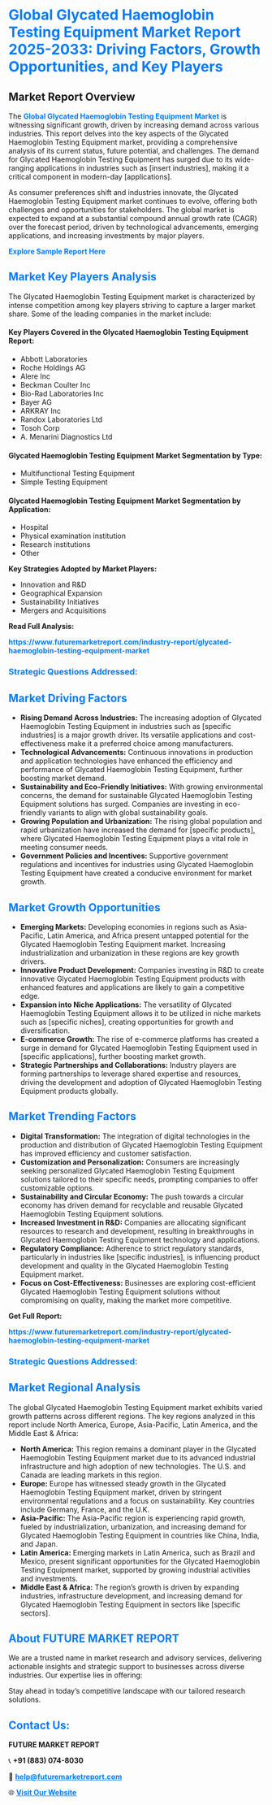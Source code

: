 <h1 style="color: #007BFF;">Global Glycated Haemoglobin Testing Equipment Market Report 2025-2033: Driving Factors, Growth Opportunities, and Key Players</h1>

<section id="overview">
<h2>Market Report Overview</h2>
<p>The <a href="https://www.futuremarketreport.com/industry-report/glycated-haemoglobin-testing-equipment-market" style="color: #007BFF; text-decoration: none;"><strong>Global Glycated Haemoglobin Testing Equipment Market</strong></a> is witnessing significant growth, driven by increasing demand across various industries. This report delves into the key aspects of the Glycated Haemoglobin Testing Equipment market, providing a comprehensive analysis of its current status, future potential, and challenges. The demand for Glycated Haemoglobin Testing Equipment has surged due to its wide-ranging applications in industries such as [insert industries], making it a critical component in modern-day [applications].</p>
<p>As consumer preferences shift and industries innovate, the Glycated Haemoglobin Testing Equipment market continues to evolve, offering both challenges and opportunities for stakeholders. The global market is expected to expand at a substantial compound annual growth rate (CAGR) over the forecast period, driven by technological advancements, emerging applications, and increasing investments by major players.</p>
</section>

<section id="overview">
<p><a href="https://www.futuremarketreport.com/request-sample/reportId=84620" style="color: #007BFF; text-decoration: none;"><strong>Explore Sample Report Here</strong></a></p>
</section>

<section id="key-players">
<h2 style="color: #007BFF;">Market Key Players Analysis</h2>
<p>The Glycated Haemoglobin Testing Equipment market is characterized by intense competition among key players striving to capture a larger market share. Some of the leading companies in the market include:</p>
<h4>Key Players Covered in the Glycated Haemoglobin Testing Equipment Report:</h4>
<ul><li>Abbott Laboratories</li><li>Roche Holdings AG</li><li>Alere Inc</li><li>Beckman Coulter Inc</li><li>Bio-Rad Laboratories Inc</li><li>Bayer AG</li><li>ARKRAY Inc</li><li>Randox Laboratories Ltd</li><li>Tosoh Corp</li><li>A. Menarini Diagnostics Ltd</li></ul>
<h4>Glycated Haemoglobin Testing Equipment Market Segmentation by Type:</h4>
<ul><li>Multifunctional Testing Equipment</li><li>Simple Testing Equipment</li></ul>

<h4>Glycated Haemoglobin Testing Equipment Market Segmentation by Application:</h4>
<ul><li>Hospital</li><li>Physical examination institution</li><li>Research institutions</li><li>Other</li></ul>
<p><strong>Key Strategies Adopted by Market Players:</strong></p>
<ul>
<li>Innovation and R&D</li>
<li>Geographical Expansion</li>
<li>Sustainability Initiatives</li>
<li>Mergers and Acquisitions</li>
</ul>
</section>

<section>
<p><strong>Read Full Analysis: </strong></p><a href="https://www.futuremarketreport.com/industry-report/glycated-haemoglobin-testing-equipment-market" style="color: #007BFF; text-decoration: none;"><strong>https://www.futuremarketreport.com/industry-report/glycated-haemoglobin-testing-equipment-market</strong></a>
<h3 style="color: #007BFF;">Strategic Questions Addressed:</h3>
</section>

<section id="driving-factors">
<h2 style="color: #007BFF;">Market Driving Factors</h2>
<ul>
<li><strong>Rising Demand Across Industries:</strong> The increasing adoption of Glycated Haemoglobin Testing Equipment in industries such as [specific industries] is a major growth driver. Its versatile applications and cost-effectiveness make it a preferred choice among manufacturers.</li>
<li><strong>Technological Advancements:</strong> Continuous innovations in production and application technologies have enhanced the efficiency and performance of Glycated Haemoglobin Testing Equipment, further boosting market demand.</li>
<li><strong>Sustainability and Eco-Friendly Initiatives:</strong> With growing environmental concerns, the demand for sustainable Glycated Haemoglobin Testing Equipment solutions has surged. Companies are investing in eco-friendly variants to align with global sustainability goals.</li>
<li><strong>Growing Population and Urbanization:</strong> The rising global population and rapid urbanization have increased the demand for [specific products], where Glycated Haemoglobin Testing Equipment plays a vital role in meeting consumer needs.</li>
<li><strong>Government Policies and Incentives:</strong> Supportive government regulations and incentives for industries using Glycated Haemoglobin Testing Equipment have created a conducive environment for market growth.</li>
</ul>
</section>

<section id="growth-opportunities">
<h2 style="color: #007BFF;">Market Growth Opportunities</h2>
<ul>
<li><strong>Emerging Markets:</strong> Developing economies in regions such as Asia-Pacific, Latin America, and Africa present untapped potential for the Glycated Haemoglobin Testing Equipment market. Increasing industrialization and urbanization in these regions are key growth drivers.</li>
<li><strong>Innovative Product Development:</strong> Companies investing in R&D to create innovative Glycated Haemoglobin Testing Equipment products with enhanced features and applications are likely to gain a competitive edge.</li>
<li><strong>Expansion into Niche Applications:</strong> The versatility of Glycated Haemoglobin Testing Equipment allows it to be utilized in niche markets such as [specific niches], creating opportunities for growth and diversification.</li>
<li><strong>E-commerce Growth:</strong> The rise of e-commerce platforms has created a surge in demand for Glycated Haemoglobin Testing Equipment used in [specific applications], further boosting market growth.</li>
<li><strong>Strategic Partnerships and Collaborations:</strong> Industry players are forming partnerships to leverage shared expertise and resources, driving the development and adoption of Glycated Haemoglobin Testing Equipment products globally.</li>
</ul>
</section>

<section id="trending-factors">
<h2 style="color: #007BFF;">Market Trending Factors</h2>
<ul>
<li><strong>Digital Transformation:</strong> The integration of digital technologies in the production and distribution of Glycated Haemoglobin Testing Equipment has improved efficiency and customer satisfaction.</li>
<li><strong>Customization and Personalization:</strong> Consumers are increasingly seeking personalized Glycated Haemoglobin Testing Equipment solutions tailored to their specific needs, prompting companies to offer customizable options.</li>
<li><strong>Sustainability and Circular Economy:</strong> The push towards a circular economy has driven demand for recyclable and reusable Glycated Haemoglobin Testing Equipment solutions.</li>
<li><strong>Increased Investment in R&D:</strong> Companies are allocating significant resources to research and development, resulting in breakthroughs in Glycated Haemoglobin Testing Equipment technology and applications.</li>
<li><strong>Regulatory Compliance:</strong> Adherence to strict regulatory standards, particularly in industries like [specific industries], is influencing product development and quality in the Glycated Haemoglobin Testing Equipment market.</li>
<li><strong>Focus on Cost-Effectiveness:</strong> Businesses are exploring cost-efficient Glycated Haemoglobin Testing Equipment solutions without compromising on quality, making the market more competitive.</li>
</ul>
</section>

<section>
<p><strong>Get Full Report: </strong></p><a href="https://www.futuremarketreport.com/industry-report/glycated-haemoglobin-testing-equipment-market" style="color: #007BFF; text-decoration: none;"><strong>https://www.futuremarketreport.com/industry-report/glycated-haemoglobin-testing-equipment-market</strong></a>
<h3 style="color: #007BFF;">Strategic Questions Addressed:</h3>
</section>


<section id="regional-analysis">
<h2 style="color: #007BFF;">Market Regional Analysis</h2>
<p>The global Glycated Haemoglobin Testing Equipment market exhibits varied growth patterns across different regions. The key regions analyzed in this report include North America, Europe, Asia-Pacific, Latin America, and the Middle East & Africa:</p>
<ul>
<li><strong>North America:</strong> This region remains a dominant player in the Glycated Haemoglobin Testing Equipment market due to its advanced industrial infrastructure and high adoption of new technologies. The U.S. and Canada are leading markets in this region.</li>
<li><strong>Europe:</strong> Europe has witnessed steady growth in the Glycated Haemoglobin Testing Equipment market, driven by stringent environmental regulations and a focus on sustainability. Key countries include Germany, France, and the U.K.</li>
<li><strong>Asia-Pacific:</strong> The Asia-Pacific region is experiencing rapid growth, fueled by industrialization, urbanization, and increasing demand for Glycated Haemoglobin Testing Equipment in countries like China, India, and Japan.</li>
<li><strong>Latin America:</strong> Emerging markets in Latin America, such as Brazil and Mexico, present significant opportunities for the Glycated Haemoglobin Testing Equipment market, supported by growing industrial activities and investments.</li>
<li><strong>Middle East & Africa:</strong> The region’s growth is driven by expanding industries, infrastructure development, and increasing demand for Glycated Haemoglobin Testing Equipment in sectors like [specific sectors].</li>
</ul>
</section>

<footer>
<h2 style="color: #007BFF;">About FUTURE MARKET REPORT</h2>
<p>We are a trusted name in market research and advisory services, delivering actionable insights and strategic support to businesses across diverse industries. Our expertise lies in offering:</p>

<p>Stay ahead in today’s competitive landscape with our tailored research solutions.</p>

<h2 style="color: #007BFF;">Contact Us:</h2>
<p><strong>FUTURE MARKET REPORT</strong></p>
<p>📞 <strong>+91 (883) 074-8030</strong></p>
<p>📧 <strong><a href="mailto:help@futuremarketreport.com" style="color: #007BFF;">help@futuremarketreport.com</a></strong></p>
<p>🌐 <strong><a href="https://www.futuremarketreport.com/" style="color: #007BFF;">Visit Our Website</a></strong></p>
</footer>